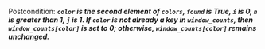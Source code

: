 Postcondition: ***`color` is the second element of `colors`, `found` is True, `i` is 0, `n` is greater than 1, `j` is 1. If `color` is not already a key in `window_counts`, then `window_counts[color]` is set to 0; otherwise, `window_counts[color]` remains unchanged.***